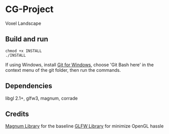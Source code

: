 # CG-Project

Voxel Landscape

## Build and run

    chmod +x INSTALL
    ./INSTALL

If using Windows, install [Git for Windows](https://gitforwindows.org/), choose 'Git Bash here'
in the context menu of the git folder, then run the commands.

## Dependencies

libgl 2.1+, glfw3, magnum, corrade

## Credits

[Magnum Library](https://github.com/mosra/magnum) for the baseline
[GLFW Library](https://github.com/glfw/glfw) for minimize OpenGL hassle